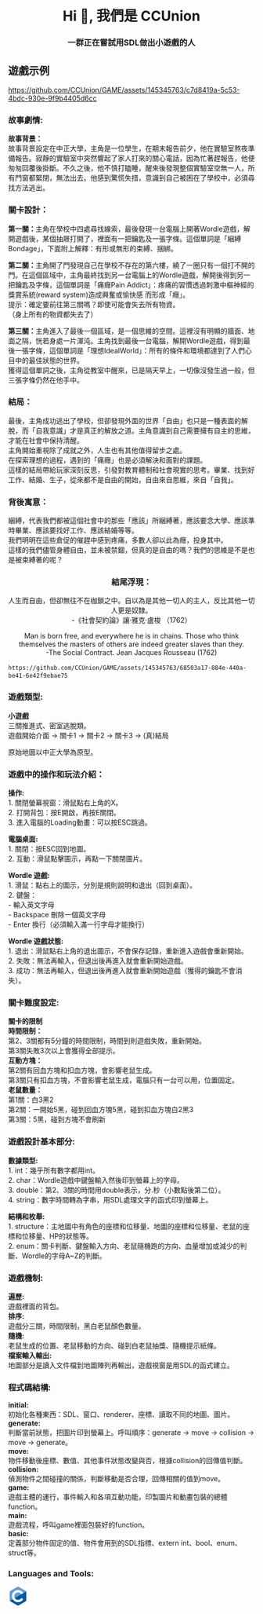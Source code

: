 <!DOCTYPE html>
<html lang="zh-Hant">
<head>
    <meta charset="UTF-8">
    <meta name="viewport" content="width=device-width, initial-scale=1.0">
    <title>CCUnion 小遊戲介紹</title>
</head>
<body>

<h1 align="center">Hi 👋, 我們是 CCUnion</h1>
<h3 align="center">一群正在嘗試用SDL做出小遊戲的人</h3>

<!DOCTYPE html>
<html lang="en">
<head>
    <meta charset="UTF-8">
    <meta name="viewport" content="width=device-width, initial-scale=1.0">
    <title>Embedded Video</title>
</head>
<body>

<h2>遊戲示例</h2>

https://github.com/CCUnion/GAME/assets/145345763/c7d8419a-5c53-4bdc-930e-9f9b4405d6cc


<h3 align="left">故事劇情:</h3>
<p align="left">
    <strong>故事背景：</strong><br>
    故事背景設定在中正大學，主角是一位學生，在期末報告前夕，他在實驗室熬夜準備報告。寂靜的實驗室中突然響起了家人打來的關心電話，因為忙著趕報告，他便匆匆回覆後掛斷。不久之後，他不慎打瞌睡，醒來後發現整個實驗室空無一人，所有門窗都緊閉，無法出去。他感到驚慌失措，意識到自己被困在了學校中，必須尋找方法逃出。
</p>

<h3 align="left">關卡設計：</h3>
<p align="left">
    <strong>第一關：</strong>主角在學校中四處尋找線索，最後發現一台電腦上開著Wordle遊戲，解開遊戲後，某個抽屜打開了，裡面有一把鑰匙及一張字條。這個單詞是「綑縛Bondage」，下面附上解釋：有形或無形的束縛、捆綁。
</p>
<p align="left">
    <strong>第二關：</strong>主角開了門發現自己在學校不存在的第六樓，繞了一圈只有一個打不開的門。在這個區域中，主角最終找到另一台電腦上的Wordle遊戲，解開後得到另一把鑰匙及字條，這個單詞是「痛癮Pain Addict」：疼痛的習慣透過刺激中樞神經的獎賞系統(reward system)造成興奮或愉快感 而形成「癮」。<br>
    提示：確定要前往第三關嗎？即使可能會失去所有物資。<br>
    （身上所有的物資都失去了）
</p>
<p align="left">
    <strong>第三關：</strong>主角進入了最後一個區域，是一個思維的空間。這裡沒有明顯的牆面、地面之隔，恍若身處一片渾沌。主角找到最後一台電腦，解開Wordle遊戲，得到最後一張字條，這個單詞是「理想IdealWorld」：所有的條件和環境都達到了人們心目中的最佳狀態的世界。<br>
    獲得這個單詞之後，主角從教室中醒來，已是隔天早上，一切像沒發生過一般，但三張字條仍然在他手中。
</p>

<h3 align="left">結局：</h3>
<p align="left">
    最後，主角成功逃出了學校，但卻發現外面的世界「自由」也只是一種表面的解脫，而「自我意識」才是真正的解放之道。主角意識到自己需要擁有自主的思維，才能在社會中保持清醒。<br>
    主角開始重視除了成就之外，人生也有其他值得留步之處。<br>
    在探索理想的過程，遇到的「痛癮」也是必須解決和面對的課題。<br>
    這樣的結局帶給玩家深刻反思，引發對教育體制和社會現實的思考。畢業、找到好工作、結婚、生子，從來都不是自由的開始，自由來自思維，來自「自我」。
</p>

<h3 align="left">背後寓意：</h3>
<p align="left">
    綑縛，代表我們都被這個社會中的那些「應該」所綑縛著，應該要念大學、應該準時畢業、應該要找好工作、應該結婚等等。<br>
    我們明明在這些倉促的催趕中感到疼痛，多數人卻以此為癮，投身其中。<br>
    這樣的我們儘管身體自由，並未被禁錮，但真的是自由的嗎？我們的思維是不是也是被束縛著的呢？
</p>

<h3 align="center">結尾浮現：</h3>
<p align="center">
    人生而自由，但卻無往不在枷鎖之中。自以為是其他一切人的主人，反比其他一切人更是奴隸。<br>
    -《社會契約論》讓·雅克·盧梭 （1762）
</p>
<p align="center">
    Man is born free, and everywhere he is in chains. Those who think themselves the masters of others are indeed greater slaves than they.<br>
    -The Social Contract. Jean Jacques Rousseau (1762)
</p>

    https://github.com/CCUnion/GAME/assets/145345763/68503a17-884e-440a-be41-6e42f9ebae75



<h3 align="left">遊戲類型:</h3>
<p align="left">
    <strong>小遊戲</strong><br>
    三關推進式、密室逃脫類。<br>
    遊戲開始介面 → 關卡1 → 關卡2 → 關卡3 → (真)結局
</p>
<p align="left">
    原始地圖以中正大學為原型。
</p>

<h3 align="left">遊戲中的操作和玩法介紹：</h3>
<p align="left">
    <strong>操作:</strong><br>
    1. 關閉螢幕視窗：滑鼠點右上角的X。<br>
    2. 打開背包：按E開啟，再按E關閉。<br>
    3. 進入電腦的Loading動畫：可以按ESC跳過。<br>
</p>
<p align="left">
    <strong>電腦桌面:</strong><br>
    1. 關閉：按ESC回到地圖。<br>
    2. 互動：滑鼠點擊圖示，再點一下關閉圖片。<br>
</p>
<p align="left">
    <strong>Wordle 遊戲:</strong><br>
    1. 滑鼠：點右上的圖示，分別是規則說明和退出（回到桌面）。<br>
    2. 鍵盤：<br>
    - 輸入英文字母<br>
    - Backspace 刪除一個英文字母<br>
    - Enter 換行（必須輸入滿一行字母才能換行）<br>
</p>
<p align="left">
    <strong>Wordle 遊戲狀態:</strong><br>
    1. 退出：滑鼠點右上角的退出圖示，不會保存記錄，重新進入遊戲會重新開始。<br>
    2. 失敗：無法再輸入，但退出後再進入就會重新開始遊戲。<br>
    3. 成功：無法再輸入，但退出後再進入就會重新開始遊戲（獲得的鑰匙不會消失）。<br>
</p>

<h3 align="left">關卡難度設定:</h3>
<p align="left">
    <strong>關卡的限制</strong><br>
    <strong>時間限制：</strong><br>
    第2、3關都有5分鐘的時間限制，時間到則遊戲失敗，重新開始。<br>
    第3關失敗3次以上會獲得全部提示。<br>
    <strong>互動方塊：</strong><br>
    第2關有回血方塊和扣血方塊，會影響老鼠生成。<br>
    第3關只有扣血方塊，不會影響老鼠生成，電腦只有一台可以用，位置固定。<br>
    <strong>老鼠數量：</strong><br>
    第1關：白3黑2<br>
    第2關：一開始5黑，碰到回血方塊5黑，碰到扣血方塊白2黑3<br>
    第3關：5黑，碰到方塊不會刷新<br>
</p>

<h3 align="left">遊戲設計基本部分:</h3>
<p align="left">
    <strong>數據類型:</strong><br>
    1. int：幾乎所有數字都用int。<br>
    2. char：Wordle遊戲中鍵盤輸入然後印到螢幕上的字母。<br>
    3. double：第2、3關的時間用double表示，分.秒（小數點後第二位）。<br>
    4. string：數字時間轉為字串，用SDL處理文字的函式印到螢幕上。<br>
</p>
<p align="left">
    <strong>結構和枚舉:</strong><br>
    1. structure：主地圖中有角色的座標和位移量、地圖的座標和位移量、老鼠的座標和位移量、HP的狀態等。<br>
    2. enum：關卡判斷、鍵盤輸入方向、老鼠隨機跑的方向、血量增加或減少的判斷、Wordle的字母A~Z的判斷。<br>
</p>

<h3 align="left">遊戲機制:</h3>
<p align="left">
    <strong>遍歷:</strong><br>
    遊戲裡面的背包。<br>
    <strong>排序:</strong><br>
    遊戲分三關，時間限制，黑白老鼠顏色數量。<br>
    <strong>隨機:</strong><br>
    老鼠生成的位置、老鼠移動的方向、碰到白老鼠抽獎、隨機提示紙條。<br>
    <strong>檔案輸入輸出:</strong><br>
    地圖部分是讀入文件檔到地圖陣列再輸出，遊戲視窗是用SDL的函式建立。<br>
</p>

<h3 align="left">程式碼結構:</h3>
<p align="left">
    <strong>initial:</strong><br>
    初始化各種東西：SDL、窗口、renderer、座標、讀取不同的地圖、圖片。<br>
    <strong>generate:</strong><br>
    判斷當前狀態，把圖片印到螢幕上。呼叫順序：generate -> move -> collision -> move -> generate。<br>
    <strong>move:</strong><br>
    物件移動後座標、數值、其他事件狀態改變與否，根據collision的回傳值判斷。<br>
    <strong>collision:</strong><br>
    偵測物件之間碰撞的關係，判斷移動是否合理，回傳相關的值到move。<br>
    <strong>game:</strong><br>
    遊戲主體的運行，事件輸入和各項互動功能，印製圖片和動畫包裝的總體function。<br>
    <strong>main:</strong><br>
    遊戲流程，呼叫game裡面包裝好的function。<br>
    <strong>basic:</strong><br>
    定義部分物件固定的值、物件會用到的SDL指標、extern int、bool、enum、struct等。<br>
</p>

<h3 align="left">Languages and Tools:</h3>
<p align="left"> 
    <a href="https://www.cprogramming.com/" target="_blank" rel="noreferrer"> 
        <img src="https://raw.githubusercontent.com/devicons/devicon/master/icons/c/c-original.svg" alt="c" width="40" height="40"/> 
    </a> 
</p>

</body>
</html>
